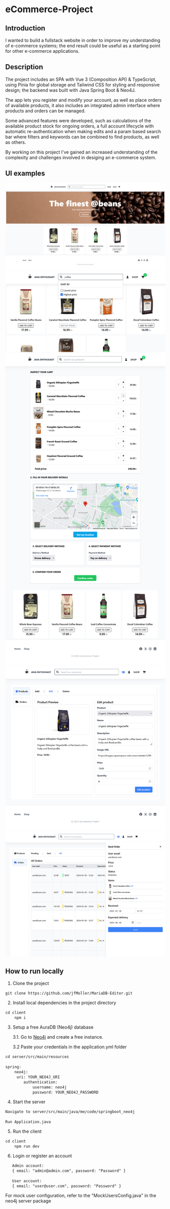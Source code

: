# **eCommerce-Project**

## **Introduction**
I wanted to build a fullstack website in order to improve my understanding of e-commerce systems; the end result could be useful as a starting point for other e-commerce applications.

## **Description**
The project includes an SPA with Vue 3 (Composition API) & TypeScript, using Pinia for global storage and Tailwind CSS for styling and responsive design; the backend was built with Java Spring Boot & Neo4J.

The app lets you register and modify your account, as well as place orders of available products, it also includes an integrated admin interface where products and orders can be managed. 

Some advanced features were developed, such as calculations of the available product stock for ongoing orders, a full account lifecycle with automatic re-authentication when making edits and a param based search bar where filters and keywords can be combined to find products, as well as others.

By working on this project I've gained an increased understanding of the complexity and challenges involved in desiging an e-commerce system.

## **UI examples**
![Home page](https://github.com/jfMoller/eCommerce-Project/blob/main/images/home_page.png?raw=true)
![Product search](https://github.com/jfMoller/eCommerce-Project/blob/main/images/product_search.png?raw=true)
![Ongoing order](https://github.com/jfMoller/eCommerce-Project/blob/main/images/ongoing_order.png?raw=true)
![Admin UI](https://github.com/jfMoller/eCommerce-Project/blob/main/images/admin_ui.png?raw=true)
![Admin orders](https://github.com/jfMoller/eCommerce-Project/blob/main/images/admin_orders.png?raw=true)

## **How to run locally**

1.	Clone the project
```
git clone https://github.com/jfMoller/MariaDB-Editor.git
```

2.	Install local dependencies in the project directory
```
cd client
    npm i
```
3.	Setup a free AuraDB (Neo4j) database

    3.1. Go to [Neo4j](https://neo4j.com/cloud/platform/aura-graph-database/) and create a free instance.

    3.2 Paste your credentials in the application.yml folder
```
cd server/src/main/resources

spring:
    neo4j:
     uri: YOUR_NEO4J_URI
        authentication:
            username: neo4j
            password: YOUR_NEO4J_PASSWORD  
```
4.	Start the server
```
Navigate to server/src/main/java/me/code/springboot_neo4j

Run Application.java
```

5.	Run the client
```
cd client
    npm run dev
```

6.	Login or register an account
```
   Admin account:
   { email: "admin@admin.com", password: "Password" }

   User account:
   { email: "user@user.com", password: "Password" }

```
   For mock user configuration, refer to the        "MockUsersConfig.java" in the neo4j server package